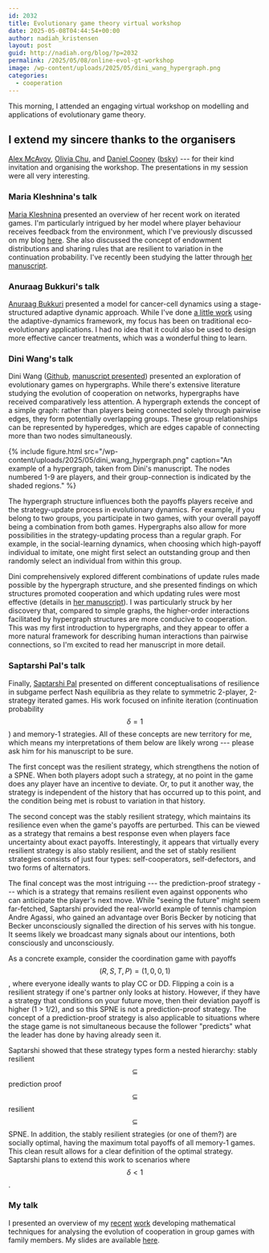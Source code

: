 ```yaml
---
id: 2032
title: Evolutionary game theory virtual workshop
date: 2025-05-08T04:44:54+00:00
author: nadiah_kristensen
layout: post
guid: http://nadiah.org/blog/?p=2032
permalink: /2025/05/08/online-evol-gt-workshop
image: /wp-content/uploads/2025/05/dini_wang_hypergraph.png
categories:
  - cooperation
---
```


This morning,
I attended an engaging virtual workshop on modelling and applications of evolutionary game theory.

I extend my sincere thanks to the organisers
---
<a href="https://datascience.unc.edu/person/alex-mcavoy/">Alex McAvoy</a>,
<a href="https://www.brynmawr.edu/inside/people/olivia-j-chu">Olivia Chu</a>,
and <a href="https://publish.illinois.edu/danielbcooney/">Daniel Cooney</a>
(<a href="https://bsky.app/profile/danielcooney1.bsky.social">bsky</a>)
--- for their kind invitation and organising the workshop.
The presentations in my session were all very interesting.

<h3>Maria Kleshnina's talk</h3>

<a href="https://sites.google.com/view/mklesh/home">Maria Kleshnina</a>
presented an overview of her recent work on iterated games.
I'm particularly intrigued by her model where player behaviour receives feedback from the environment, 
which I've previously discussed on my blog <a href="https://nadiah.org/2024/11/20/kleshnina_2023">here</a>.
She also discussed the concept of endowment distributions and 
sharing rules that are resilient to variation in the continuation probability.
I've recently been studying the latter through
<a href="http://manuelstaab.com/research/optimal_sharing_soc_dilemma.pdf">her manuscript</a>.

<h3>Anuraag Bukkuri's talk</h3>

<a href="https://sites.google.com/view/anuraag-bukkuri/research">Anuraag Bukkuri</a>
presented a model for cancer-cell dynamics using a stage-structured adaptive dynamic approach.
While I've done <a href="https://nadiah.org/category/evolutionary_ecology">a little work</a>
using the adaptive-dynamics framework,
my focus has been on traditional eco-evolutionary applications.
I had no idea that it could also be used to design more effective cancer treatments,
which was a wonderful thing to learn.

<h3>Dini Wang's talk</h3>

Dini Wang 
(<a href="https://github.com/diniwang">Github</a>, 
<a href="https://arxiv.org/pdf/2404.03305">manuscript presented</a>)
presented an exploration of evolutionary games on hypergraphs.
While there's extensive literature studying the evolution of cooperation on networks, 
hypergraphs have received comparatively less attention.
A hypergraph extends the concept of a simple graph: 
rather than players being connected solely through pairwise edges, 
they form potentially overlapping groups. 
These group relationships can be represented by hyperedges,
which are edges capable of connecting more than two nodes simultaneously.

{%
    include figure.html
    src="/wp-content/uploads/2025/05/dini_wang_hypergraph.png"
    caption="An example of a hypergraph, taken from Dini's manuscript.  The nodes numbered 1-9 are players, and their group-connection is indicated by the shaded regions."
%}

The hypergraph structure influences both the payoffs players receive and the strategy-update process in evolutionary dynamics.
For example,
if you belong to two groups, you participate in two games, with your overall payoff being a combination from both games.
Hypergraphs also allow for more possibilities in the strategy-updating process than a regular graph.
For example,
in the social-learning dynamics,
when choosing which high-payoff individual to imitate,
one might first select an outstanding group
and then randomly select an individual from within this group.

Dini comprehensively explored different combinations of update rules 
made possible by the hypergraph structure,
and she presented findings on which structures promoted cooperation and which updating rules were most effective
(details in <a href="https://arxiv.org/pdf/2404.03305">her manuscript</a>).
I was particularly struck by her discovery that, compared to simple graphs, 
the higher-order interactions facilitated by hypergraph structures are more conducive to cooperation. 
This was my first introduction to hypergraphs, 
and they appear to offer a more natural framework for describing human interactions than pairwise connections, 
so I'm excited to read her manuscript in more detail.

<h3>Saptarshi Pal's talk</h3>

Finally,
<a href="https://www.math.harvard.edu/people/pal-saptarshi/">Saptarshi Pal</a>
presented on different conceptualisations of resilience
in subgame perfect Nash equilibria
as they relate to symmetric 2-player, 2-strategy iterated games.
His work focused on infinite iteration (continuation probability $$\delta = 1$$)
and memory-1 strategies.
All of these concepts are new territory for me,
which means my interpretations of them below are likely wrong ---
please ask him for his manuscript to be sure.

The first concept was the resilient strategy,
which strengthens the notion of a SPNE.
When both players adopt such a strategy,
at no point in the game does any player have an incentive to deviate.
Or, to put it another way,
the strategy is independent of the history that has occurred up to this point,
and the condition being met is robust to variation in that history.

The second concept was the stably resilient strategy,
which maintains its resilience even when the game's payoffs are perturbed.
This can be viewed as a strategy that remains a best response even when players face uncertainty about exact payoffs.
Interestingly, it appears that virtually every resilient strategy is also stably resilient, 
and the set of stably resilient strategies consists of just four types: 
self-cooperators, self-defectors, and two forms of alternators.

The final concept was the most intriguing --- the prediction-proof strategy ---
which is a strategy that remains resilient even against opponents who can anticipate the player's next move.
While "seeing the future" might seem far-fetched,
Saptarshi provided the real-world example of tennis champion Andre Agassi, 
who gained an advantage over Boris Becker by noticing that Becker 
unconsciously signalled the direction of his serves with his tongue. 
It seems likely we broadcast many signals about our intentions, both consciously and unconsciously.

As a concrete example,
consider the coordination game with payoffs $$(R, S, T, P) = (1, 0, 0, 1)$$,
where everyone ideally wants to play CC or DD.
Flipping a coin is a resilient strategy if one's partner only looks at history.
However, if they have a strategy that conditions on your future move,
then their deviation payoff is higher (1 > 1/2),
and so this SPNE is not a prediction-proof strategy.
The concept of a prediction-proof strategy is also applicable to 
situations where the stage game is not simultaneous
because the follower "predicts" what the leader has done
by having already seen it.

Saptarshi showed that these strategy types form a nested hierarchy:
stably resilient $$\subseteq$$ prediction proof $$\subseteq$$ resilient $$\subseteq$$ SPNE.
In addition,
the stably resilient strategies (or one of them?) are socially optimal,
having the maximum total payoffs of all memory-1 games.
This clean result allows for a clear definition of the optimal strategy. 
Saptarshi plans to extend this work to scenarios where $$\delta < 1$$.

<h3>My talk</h3>

I presented an overview of my 
<a href="https://doi.org/10.1038/s41598-022-24590-y">recent</a>
<a href="https://nadiah.org/wp-content/uploads/2025/03/Kristensen25-Many_strategy_group_games_with_relatives_and_coordinated_cooperation.pdf">work</a>
developing mathematical techniques for analysing the evolution of cooperation 
in group games with family members.
My slides are available <a href="/wp-content/uploads/2025/05/evoln_coopn.pdf">here</a>.


